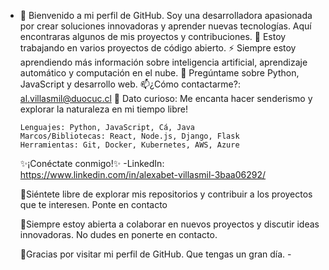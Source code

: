 - 👋 Bienvenido a mi perfil de GitHub. Soy una desarrolladora apasionada por crear soluciones innovadoras y aprender nuevas tecnologías. Aquí encontraras algunos de mis proyectos y contribuciones.
    💞️ Estoy trabajando en varios proyectos de código abierto.
    ⚡ Siempre estoy aprendiendo más información sobre inteligencia artificial, aprendizaje automático y computación en el nube.
    👀 Pregúntame sobre Python, JavaScript y desarrollo web.
    📫¿Cómo contactarme?: al.villasmil@duocuc.cl
    🌱 Dato curioso: Me encanta hacer senderismo y explorar la naturaleza en mi tiempo libre!
  
      Lenguajes: Python, JavaScript, Cá, Java
      Marcos/Bibliotecas: React, Node.js, Django, Flask
      Herramientas: Git, Docker, Kubernetes, AWS, Azure
  
  ✨¡Conéctate conmigo!✨
  -LinkedIn: https://www.linkedin.com/in/alexabet-villasmil-3baa06292/
  
  🌱Siéntete libre de explorar mis repositorios y contribuir a los proyectos que te interesen.
  Ponte en contacto

  💞️Siempre estoy abierta a colaborar en nuevos proyectos y discutir ideas innovadoras. No dudes en ponerte en contacto.

  👋Gracias por visitar mi perfil de GitHub. Que tengas un gran día. -

<!---
alexabetv/alexabetv is a ✨ special ✨ repository because its `README.md` (this file) appears on your GitHub profile.
You can click the Preview link to take a look at your changes.
--->
